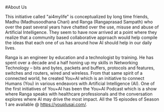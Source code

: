 #About Us

This initiative called "ai4mylife" is conceptualized by long time friends, Madhu (Madhusoodhana Chari) and Ranga (Rangaprasad Sampath) who over the past several years have chatted over the use, misuse and abuse of Artificial Intelligence. They seem to have now arrived at a point where they realize that a community based collaborative approach would help compile the ideas that each one of us has around how AI should help in our daily lives.

Ranga is an engineer by education and a technologist by training. He has spent over a decade and a half honing up my skills in Networking Technology – bits and bytes, packets and buffers, protocols and features, switches and routers, wired and wireless.
From that same spirit of a connected world, he created You+AI which is an initiative to connect Humans (You) in various endeavors with Artificial Intelligence (AI). One of the first initiatives of You+AI has been the You+AI Podcast which is a show where Ranga speaks with healthcare professionals and the conversation explores where AI may drive the most impact. All the 15 episodes of Season 1 are available @ https://youplusai.com/.
